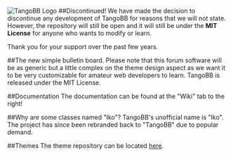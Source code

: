 ![TangoBB Logo](https://raw.githubusercontent.com/Codetana/TangoBB/master/public/img/tangobb_logo.png)
##Discontinued!
We have made the decision to discontinue any development of TangoBB for reasons that we will not state. However, the repository will still be open and it will still be under the **MIT License** for anyone who wants to modify or learn.

Thank you for your support over the past few years.

##The new simple bulletin board.
Please note that this forum software will be as generic but a little complex on the theme design aspect as we want it to be very customizable for amateur web developers to learn.
TangoBB is released under the MIT License.

##Documentation
The documentation can be found at the "Wiki" tab to the right!

##Why are some classes named "Iko"?
TangoBB's unofficial name is "Iko". The project has since been rebranded back to "TangoBB" due to popular demand.

##Themes
The theme repository can be located [here](https://github.com/Codetana/TangoBB-Themes).

